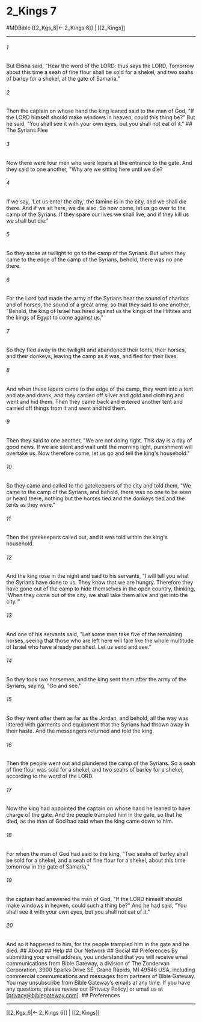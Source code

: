 # 2_Kings 7
#MDBible
[[2_Kgs_6|← 2_Kings 6]] | [[2_Kings]]

***






###### 1 


But Elisha said, "Hear the word of the LORD: thus says the LORD, Tomorrow about this time a seah of fine flour shall be sold for a shekel, and two seahs of barley for a shekel, at the gate of Samaria." 





###### 2 


Then the captain on whose hand the king leaned said to the man of God, "If the LORD himself should make windows in heaven, could this thing be?" But he said, "You shall see it with your own eyes, but you shall not eat of it." ## The Syrians Flee 





###### 3 


Now there were four men who were lepers at the entrance to the gate. And they said to one another, "Why are we sitting here until we die? 





###### 4 


If we say, 'Let us enter the city,' the famine is in the city, and we shall die there. And if we sit here, we die also. So now come, let us go over to the camp of the Syrians. If they spare our lives we shall live, and if they kill us we shall but die." 





###### 5 


So they arose at twilight to go to the camp of the Syrians. But when they came to the edge of the camp of the Syrians, behold, there was no one there. 





###### 6 


For the Lord had made the army of the Syrians hear the sound of chariots and of horses, the sound of a great army, so that they said to one another, "Behold, the king of Israel has hired against us the kings of the Hittites and the kings of Egypt to come against us." 





###### 7 


So they fled away in the twilight and abandoned their tents, their horses, and their donkeys, leaving the camp as it was, and fled for their lives. 





###### 8 


And when these lepers came to the edge of the camp, they went into a tent and ate and drank, and they carried off silver and gold and clothing and went and hid them. Then they came back and entered another tent and carried off things from it and went and hid them. 





###### 9 


Then they said to one another, "We are not doing right. This day is a day of good news. If we are silent and wait until the morning light, punishment will overtake us. Now therefore come; let us go and tell the king's household." 





###### 10 


So they came and called to the gatekeepers of the city and told them, "We came to the camp of the Syrians, and behold, there was no one to be seen or heard there, nothing but the horses tied and the donkeys tied and the tents as they were." 





###### 11 


Then the gatekeepers called out, and it was told within the king's household. 





###### 12 


And the king rose in the night and said to his servants, "I will tell you what the Syrians have done to us. They know that we are hungry. Therefore they have gone out of the camp to hide themselves in the open country, thinking, 'When they come out of the city, we shall take them alive and get into the city.'" 





###### 13 


And one of his servants said, "Let some men take five of the remaining horses, seeing that those who are left here will fare like the whole multitude of Israel who have already perished. Let us send and see." 





###### 14 


So they took two horsemen, and the king sent them after the army of the Syrians, saying, "Go and see." 





###### 15 


So they went after them as far as the Jordan, and behold, all the way was littered with garments and equipment that the Syrians had thrown away in their haste. And the messengers returned and told the king. 





###### 16 


Then the people went out and plundered the camp of the Syrians. So a seah of fine flour was sold for a shekel, and two seahs of barley for a shekel, according to the word of the LORD. 





###### 17 


Now the king had appointed the captain on whose hand he leaned to have charge of the gate. And the people trampled him in the gate, so that he died, as the man of God had said when the king came down to him. 





###### 18 


For when the man of God had said to the king, "Two seahs of barley shall be sold for a shekel, and a seah of fine flour for a shekel, about this time tomorrow in the gate of Samaria," 





###### 19 


the captain had answered the man of God, "If the LORD himself should make windows in heaven, could such a thing be?" And he had said, "You shall see it with your own eyes, but you shall not eat of it." 





###### 20 


And so it happened to him, for the people trampled him in the gate and he died. ## About ## Help ## Our Network ## Social ## Preferences By submitting your email address, you understand that you will receive email communications from Bible Gateway, a division of The Zondervan Corporation, 3900 Sparks Drive SE, Grand Rapids, MI 49546 USA, including commercial communications and messages from partners of Bible Gateway. You may unsubscribe from Bible Gateway&rsquo;s emails at any time. If you have any questions, please review our [Privacy Policy] or email us at [privacy@biblegateway.com]. ## Preferences

***

[[2_Kgs_6|← 2_Kings 6]] | [[2_Kings]]
